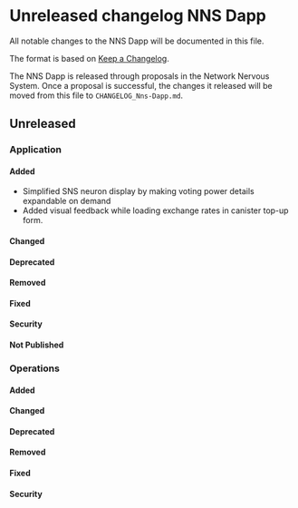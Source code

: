 # Unreleased changelog NNS Dapp

All notable changes to the NNS Dapp will be documented in this file.

The format is based on [Keep a Changelog](https://keepachangelog.com/en/1.0.0/).

The NNS Dapp is released through proposals in the Network Nervous System. Once a
proposal is successful, the changes it released will be moved from this file to
`CHANGELOG_Nns-Dapp.md`.

## Unreleased

### Application

#### Added

* Simplified SNS neuron display by making voting power details expandable on demand
* Added visual feedback while loading exchange rates in canister top-up form.

#### Changed

#### Deprecated

#### Removed

#### Fixed

#### Security

#### Not Published

### Operations

#### Added

#### Changed

#### Deprecated

#### Removed

#### Fixed

#### Security
